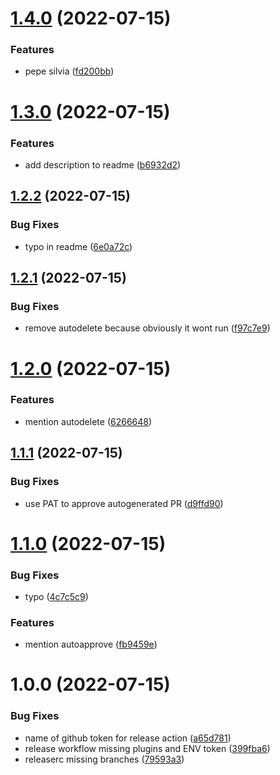 # [1.4.0](https://github.com/stickeepaul/semantic-release-changelog-with-github-protected-branches/compare/v1.3.0...v1.4.0) (2022-07-15)


### Features

* pepe silvia ([fd200bb](https://github.com/stickeepaul/semantic-release-changelog-with-github-protected-branches/commit/fd200bbb4fc1e9556a7355e6ab0e1507a756044e))

# [1.3.0](https://github.com/stickeepaul/semantic-release-changelog-with-github-protected-branches/compare/v1.2.2...v1.3.0) (2022-07-15)


### Features

* add description to readme ([b6932d2](https://github.com/stickeepaul/semantic-release-changelog-with-github-protected-branches/commit/b6932d2ae8e038ccef1bff7bcb1eaa837f51f28e))

## [1.2.2](https://github.com/stickeepaul/semantic-release-automerge/compare/v1.2.1...v1.2.2) (2022-07-15)


### Bug Fixes

* typo in readme ([6e0a72c](https://github.com/stickeepaul/semantic-release-automerge/commit/6e0a72cb86bf2bcfeb2196d7699d28a2282da56a))

## [1.2.1](https://github.com/stickeepaul/semantic-release-automerge/compare/v1.2.0...v1.2.1) (2022-07-15)


### Bug Fixes

* remove autodelete because obviously it wont run ([f97c7e9](https://github.com/stickeepaul/semantic-release-automerge/commit/f97c7e989669be28813573f9152a9dde23591089))

# [1.2.0](https://github.com/stickeepaul/semantic-release-automerge/compare/v1.1.1...v1.2.0) (2022-07-15)


### Features

* mention autodelete ([6266648](https://github.com/stickeepaul/semantic-release-automerge/commit/626664869bae50d6bcc2ef455057c6dbaf9a9416))

## [1.1.1](https://github.com/stickeepaul/semantic-release-automerge/compare/v1.1.0...v1.1.1) (2022-07-15)


### Bug Fixes

* use PAT to approve autogenerated PR ([d9ffd90](https://github.com/stickeepaul/semantic-release-automerge/commit/d9ffd908b08672f23a7358cef0e4917a2ced199e))

# [1.1.0](https://github.com/stickeepaul/semantic-release-automerge/compare/v1.0.0...v1.1.0) (2022-07-15)


### Bug Fixes

* typo ([4c7c5c9](https://github.com/stickeepaul/semantic-release-automerge/commit/4c7c5c9207066308d49f550408e8bacfc3b150ef))


### Features

* mention autoapprove ([fb9459e](https://github.com/stickeepaul/semantic-release-automerge/commit/fb9459e08dfd58891708ec78f41da1ff5352b12e))

# 1.0.0 (2022-07-15)


### Bug Fixes

* name of github token for release action ([a65d781](https://github.com/stickeepaul/semantic-release-automerge/commit/a65d78177315a7d7b55ee069273cc9e24fa3666e))
* release workflow missing plugins and ENV token ([399fba6](https://github.com/stickeepaul/semantic-release-automerge/commit/399fba6232483114e2d80a0c2ab5506b54ba29ff))
* releaserc missing branches ([79593a3](https://github.com/stickeepaul/semantic-release-automerge/commit/79593a30da6141f9ca567d01c8d55b230faf0880))

